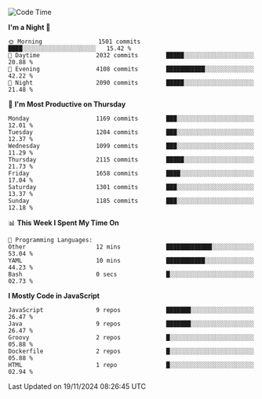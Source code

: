 <!--START_SECTION:waka-->
![Code Time](http://img.shields.io/badge/Code%20Time-1%2C332%20hrs%2049%20mins-blue)

**I'm a Night 🦉** 

```text
🌞 Morning                1501 commits        ████░░░░░░░░░░░░░░░░░░░░░   15.42 % 
🌆 Daytime                2032 commits        █████░░░░░░░░░░░░░░░░░░░░   20.88 % 
🌃 Evening                4108 commits        ███████████░░░░░░░░░░░░░░   42.22 % 
🌙 Night                  2090 commits        █████░░░░░░░░░░░░░░░░░░░░   21.48 % 
```
📅 **I'm Most Productive on Thursday** 

```text
Monday                   1169 commits        ███░░░░░░░░░░░░░░░░░░░░░░   12.01 % 
Tuesday                  1204 commits        ███░░░░░░░░░░░░░░░░░░░░░░   12.37 % 
Wednesday                1099 commits        ███░░░░░░░░░░░░░░░░░░░░░░   11.29 % 
Thursday                 2115 commits        █████░░░░░░░░░░░░░░░░░░░░   21.73 % 
Friday                   1658 commits        ████░░░░░░░░░░░░░░░░░░░░░   17.04 % 
Saturday                 1301 commits        ███░░░░░░░░░░░░░░░░░░░░░░   13.37 % 
Sunday                   1185 commits        ███░░░░░░░░░░░░░░░░░░░░░░   12.18 % 
```


📊 **This Week I Spent My Time On** 

```text
💬 Programming Languages: 
Other                    12 mins             █████████████░░░░░░░░░░░░   53.04 % 
YAML                     10 mins             ███████████░░░░░░░░░░░░░░   44.23 % 
Bash                     0 secs              █░░░░░░░░░░░░░░░░░░░░░░░░   02.73 % 
```

**I Mostly Code in JavaScript** 

```text
JavaScript               9 repos             ███████░░░░░░░░░░░░░░░░░░   26.47 % 
Java                     9 repos             ███████░░░░░░░░░░░░░░░░░░   26.47 % 
Groovy                   2 repos             █░░░░░░░░░░░░░░░░░░░░░░░░   05.88 % 
Dockerfile               2 repos             █░░░░░░░░░░░░░░░░░░░░░░░░   05.88 % 
HTML                     1 repo              █░░░░░░░░░░░░░░░░░░░░░░░░   02.94 % 
```




 Last Updated on 19/11/2024 08:26:45 UTC
<!--END_SECTION:waka-->
